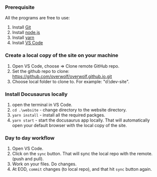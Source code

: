 ### Prerequisite

All the programs are free to use:

1. Install [Git](https://git-scm.com/downloads)
2. Install [node.js](https://nodejs.org/en/)
3. Install [yarn](https://yarnpkg.com/lang/en/docs/install/)
4. Install [VS Code](https://code.visualstudio.com/)

### Create a local copy of the site on your machine

1. Open VS Code, choose => Clone remote GitHub repo.
2. Set the github repo to clone: https://github.com/overwolf/overwolf.github.io.git
3. Choose local folder to clone to. For example: "d:\dev-site".

### Install Docusaurus locally

1. open the terminal in VS Code.
2. `cd .\website` - change directory to the website directory.
3. `yarn install` - install all the required packges.
4. `yarn start` - start the docusaurus app locally. That will automatically open your default browser with the local copy of the site.

### Day to day workflow

1. Open VS Code.
2. Click on the `sync` button. That will sync the local repo with the remote. (push and pull).
3. Work on your files. Do changes.
4. At EOD, `commit` changes (to local repo), and that hit `sync` button again.
